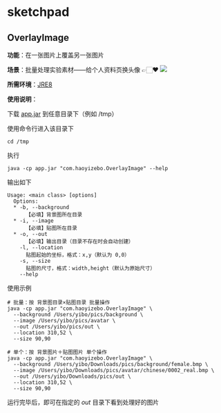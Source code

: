 # sketchpad

## OverlayImage

**功能**：在一张图片上覆盖另一张图片

**场景**：批量处理实验素材——给个人资料页换头像 👉🏻❤️
![](https://user-images.githubusercontent.com/11988080/128552218-8f790042-009b-4a43-a0bd-6952dffb6618.png)

**所需环境**：[JRE8](https://www.oracle.com/java/technologies/javase-jre8-downloads.html)

**使用说明**：

下载 [app.jar](https://github.com/zhaoyibo/sketchpad/raw/main/release/app.jar) 到任意目录下（例如 /tmp）

使用命令行进入该目录下

```shell
cd /tmp
```

执行

```shell
java -cp app.jar "com.haoyizebo.OverlayImage" --help
```

输出如下

```
Usage: <main class> [options]
  Options:
  * -b, --background
      【必填】背景图所在目录
  * -i, --image
      【必填】贴图所在目录
  * -o, --out
      【必填】输出目录（目录不存在时会自动创建）
    -l, --location
      贴图起始的坐标，格式：x,y（默认为 0,0）
    -s, --size
      贴图的尺寸，格式：width,height（默认为原始尺寸）
    --help
```

使用示例

```shell
# 批量：按 背景图目录×贴图目录 批量操作 
java -cp app.jar "com.haoyizebo.OverlayImage" \
  --background /Users/yibo/pics/background \
  --image /Users/yibo/pics/avatar \
  --out /Users/yibo/pics/out \
  --location 310,52 \
  --size 90,90
  
# 单个：按 背景图片＋贴图图片 单个操作
java -cp app.jar "com.haoyizebo.OverlayImage" \
  --background /Users/yibo/Downloads/pics/background/female.bmp \
  --image /Users/yibo/Downloads/pics/avatar/chinese/0002_real.bmp \
  --out /Users/yibo/Downloads/pics/out \
  --location 310,52 \
  --size 90,90
```

运行完毕后，即可在指定的 *out* 目录下看到处理好的图片